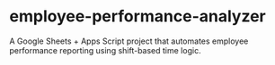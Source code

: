 # employee-performance-analyzer
A Google Sheets + Apps Script project that automates employee performance reporting using shift-based time logic.

